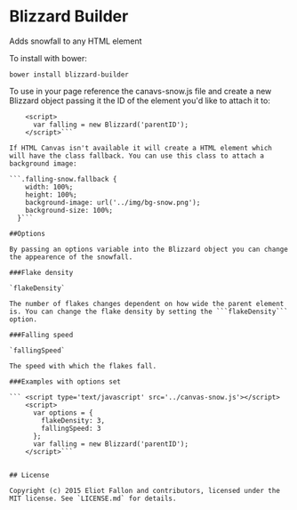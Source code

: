 # Blizzard Builder
Adds snowfall to any HTML element

To install with bower:

```bower install blizzard-builder```

To use in your page reference the canavs-snow.js file and create a new Blizzard object passing it the ID of the element you'd like to attach it to:

``` <script type='text/javascript' src='../canvas-snow.js'></script>
    <script>
      var falling = new Blizzard('parentID');
    </script>```

If HTML Canvas isn't available it will create a HTML element which will have the class fallback. You can use this class to attach a background image:

```.falling-snow.fallback {
    width: 100%;
    height: 100%;
    background-image: url('../img/bg-snow.png');
    background-size: 100%;
  }```

##Options

By passing an options variable into the Blizzard object you can change the appearence of the snowfall.

###Flake density

`flakeDensity`

The number of flakes changes dependent on how wide the parent element is. You can change the flake density by setting the ```flakeDensity``` option.

###Falling speed

`fallingSpeed`

The speed with which the flakes fall.

###Examples with options set

``` <script type='text/javascript' src='../canvas-snow.js'></script>
    <script>
      var options = {
        flakeDensity: 3,
        fallingSpeed: 3
      };
      var falling = new Blizzard('parentID');
    </script>```


## License

Copyright (c) 2015 Eliot Fallon and contributors, licensed under the MIT license. See `LICENSE.md` for details.
